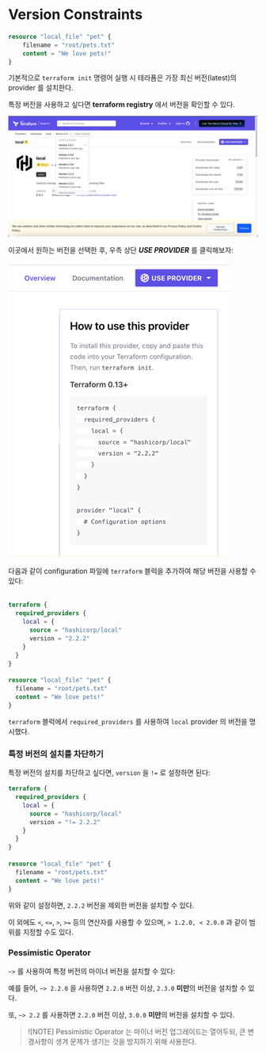 # Version Constraints

```terraform
resource "local_file" "pet" {
    filename = "root/pets.txt"
    content = "We love pets!"
}
```

기본적으로 `terraform init` 명령어 실행 시 테라폼은 가장 최신 버전(latest)의 provider 를 설치한다.

특정 버전을 사용하고 싶다면 **terraform registry** 에서 버전을 확인할 수 있다.


![img.png](../images/4-working-with-terraform/6-version-constraints/img.png)

이곳에서 원하는 버전을 선택한 후, 우측 상단 **_USE PROVIDER_** 를 클릭해보자:

![img_1.png](../images/4-working-with-terraform/6-version-constraints/img_1.png)

다음과 같이 configuration 파일에 `terraform` 블럭을 추가하여 해당 버전을 사용할 수 있다:

```terraform

terraform {
  required_providers {
    local = {
      source = "hashicorp/local"
      version = "2.2.2"
    }
  }
}

resource "local_file" "pet" {
  filename = "root/pets.txt"
  content = "We love pets!"
}
``` 

`terraform` 블럭에서 `required_providers` 를 사용하여 `local` provider 의 버전을 명시했다.

### 특정 버전의 설치를 차단하기

특정 버전의 설치를 차단하고 싶다면, `version` 을 `!=` 로 설정하면 된다:

```terraform
terraform {
  required_providers {
    local = {
      source = "hashicorp/local"
      version = "!= 2.2.2"
    }
  }
}

resource "local_file" "pet" {
  filename = "root/pets.txt"
  content = "We love pets!"
}
```

위와 같이 설정하면, `2.2.2` 버전을 제외한 버전을 설치할 수 있다.

이 외에도 `<`, `<=`, `>`, `>=` 등의 연산자를 사용할 수 있으며, `> 1.2.0, < 2.0.0` 과 같이 범위를 지정할 수도 있다.

### Pessimistic Operator

`~>` 를 사용하여 특정 버전의 마이너 버전을 설치할 수 있다:

예를 들어, `~> 2.2.0` 을 사용하면 `2.2.0` 버전 이상, `2.3.0` **미만**의 버전을 설치할 수 있다.

또, `~> 2.2` 를 사용하면 `2.2.0` 버전 이상, `3.0.0` **미만**의 버전을 설치할 수 있다.

> ![NOTE]
> Pessimistic Operator 는 마이너 버전 업그레이드는 열어두되, 큰 변경사항이 생겨 문제가 생기는 것을 방지하기 위해 사용한다.

